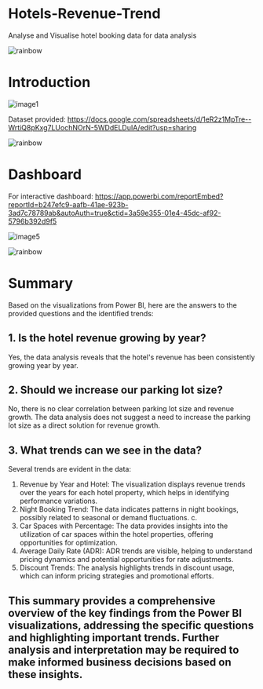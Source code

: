 # Hotels-Revenue-Trend
Analyse and Visualise hotel booking data for data analysis

![rainbow](https://github.com/Winxent/portfolio/assets/146320825/5dc438d2-e138-4db0-97a0-e5ae8c3473e8)

# Introduction
![image1](https://github.com/Winxent/Hotels-Revenue-Trend/assets/146320825/88c72d85-d516-4737-aed1-d36f22b0d805)

Dataset provided: https://docs.google.com/spreadsheets/d/1eR2z1MpTre--WrtiQ8pKxg7LUochNOrN-5WDdELDuIA/edit?usp=sharing

![rainbow](https://github.com/Winxent/portfolio/assets/146320825/5dc438d2-e138-4db0-97a0-e5ae8c3473e8)

# Dashboard
For interactive dashboard:
https://app.powerbi.com/reportEmbed?reportId=b247efc9-aafb-41ae-923b-3ad7c78789ab&autoAuth=true&ctid=3a59e355-01e4-45dc-af92-5796b392d9f5

![image5](https://github.com/Winxent/Hotels-Revenue-Trend/assets/146320825/dfb9ea7f-4386-42f6-9f21-e45319191aa0)

![rainbow](https://github.com/Winxent/portfolio/assets/146320825/5dc438d2-e138-4db0-97a0-e5ae8c3473e8)


# Summary
Based on the visualizations from Power BI, here are the answers to the provided questions and the identified trends:

## 1. Is the hotel revenue growing by year?
Yes, the data analysis reveals that the hotel's revenue has been consistently growing year by year.

## 2. Should we increase our parking lot size?
No, there is no clear correlation between parking lot size and revenue growth. The data analysis does not suggest a need to increase the parking lot size as a direct solution for revenue growth.

## 3. What trends can we see in the data?

Several trends are evident in the data: 

1. Revenue by Year and Hotel: The visualization displays revenue trends over the years for each hotel property, which helps in identifying performance variations. 
2. Night Booking Trend: The data indicates patterns in night bookings, possibly related to seasonal or demand fluctuations. c. 
3. Car Spaces with Percentage: The data provides insights into the utilization of car spaces within the hotel properties, offering opportunities for optimization. 
4. Average Daily Rate (ADR): ADR trends are visible, helping to understand pricing dynamics and potential opportunities for rate adjustments.  
5. Discount Trends: The analysis highlights trends in discount usage, which can inform pricing strategies and promotional efforts.

## This summary provides a comprehensive overview of the key findings from the Power BI visualizations, addressing the specific questions and highlighting important trends. Further analysis and interpretation may be required to make informed business decisions based on these insights.


